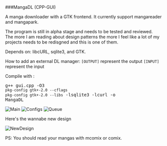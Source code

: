 ###MangaDL (CPP-GUI)

A manga downloader with a GTK frontend.
It currently support mangareader and mangapark.

The program is still in alpha stage and needs to be tested and reviewed.
The more I am reading about design patterns the more I feel like a lot of my projects needs to be redisgned and this is one of them.

Depends on: libcURL, sqlite3, and GTK.

How to add an external DL manager:
`[OUTPUT]` represent the output
`[INPUT]` represent the input

Compile with : <pre>g++ gui.cpp -O3 `pkg-config gtk+-2.0 --cflags` `pkg-config gtk+-2.0 --libs` -lsqlite3 -lcurl -o MangaDL</pre>

![Main](https://raw.github.com/venam/MangaDL--CPP-GUI-Version-/master/main.png)
![Configs](https://raw.github.com/venam/MangaDL--CPP-GUI-Version-/master/configs.png)
![Queue](https://raw.github.com/venam/MangaDL--CPP-GUI-Version-/master/queue.png)

Here's the wannabe new design

![NewDesign](https://raw.github.com/venam/MangaDL--CPP-GUI-Version-/master/new_design_pattern.png)

PS: You should read your mangas with mcomix or comix.
